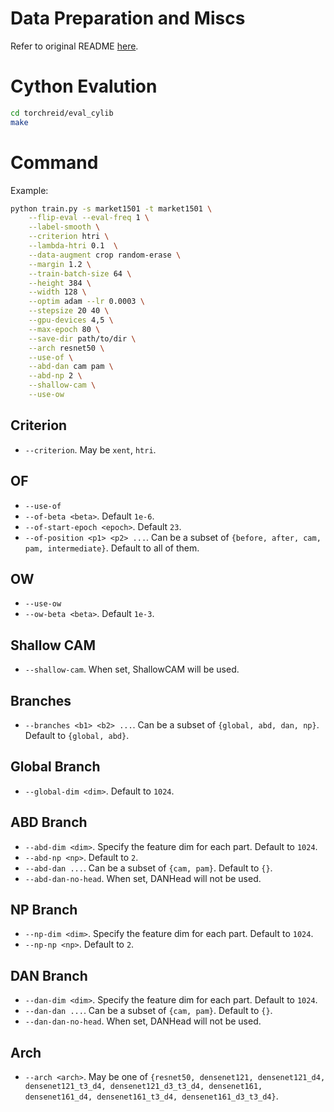 # Data Preparation and Miscs

Refer to original README [here](./README_ORIG.md).

# Cython Evalution

```bash
cd torchreid/eval_cylib
make
```

# Command

Example:

```bash
python train.py -s market1501 -t market1501 \
    --flip-eval --eval-freq 1 \
    --label-smooth \
    --criterion htri \
    --lambda-htri 0.1  \
    --data-augment crop random-erase \
    --margin 1.2 \
    --train-batch-size 64 \
    --height 384 \
    --width 128 \
    --optim adam --lr 0.0003 \
    --stepsize 20 40 \
    --gpu-devices 4,5 \
    --max-epoch 80 \
    --save-dir path/to/dir \
    --arch resnet50 \
    --use-of \
    --abd-dan cam pam \
    --abd-np 2 \
    --shallow-cam \
    --use-ow
```

## Criterion

 + `--criterion`. May be `xent`, `htri`.

## OF
 + `--use-of`
 + `--of-beta <beta>`. Default `1e-6`.
 + `--of-start-epoch <epoch>`. Default `23`.
 + `--of-position <p1> <p2> ...`. Can be a subset of `{before, after, cam, pam, intermediate}`. Default to all of them.

## OW

 + `--use-ow`
 + `--ow-beta <beta>`. Default `1e-3`.

## Shallow CAM

 + `--shallow-cam`. When set, ShallowCAM will be used.

## Branches

 + `--branches <b1> <b2> ...`. Can be a subset of `{global, abd, dan, np}`. Default to `{global, abd}`.

## Global Branch

 + `--global-dim <dim>`. Default to `1024`.

## ABD Branch

 + `--abd-dim <dim>`. Specify the feature dim for each part. Default to `1024`.
 + `--abd-np <np>`. Default to `2`.
 + `--abd-dan ...`. Can be a subset of `{cam, pam}`. Default to `{}`.
 + `--abd-dan-no-head`. When set, DANHead will not be used.

## NP Branch

+ `--np-dim <dim>`. Specify the feature dim for each part. Default to `1024`.
+ `--np-np <np>`. Default to `2`.

## DAN Branch

 + `--dan-dim <dim>`. Specify the feature dim for each part. Default to `1024`.
 + `--dan-dan ...`. Can be a subset of `{cam, pam}`. Default to `{}`.
 + `--dan-dan-no-head`. When set, DANHead will not be used.

## Arch

 + `--arch <arch>`. May be one of `{resnet50, densenet121, densenet121_d4, densenet121_t3_d4, densenet121_d3_t3_d4, densenet161, densenet161_d4, densenet161_t3_d4, densenet161_d3_t3_d4}`.
